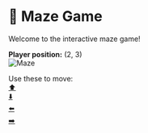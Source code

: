 # 🧩 Maze Game  
Welcome to the interactive maze game!

**Player position:** (2, 3)  
![Maze](https://recognize-instructor-criteria-other.trycloudflare.com/images/pos_2_3.png?t=1760506183213)

Use these to move:  
[⬆️](https://recognize-instructor-criteria-other.trycloudflare.com/move/2_3_w)  
[⬇️](https://recognize-instructor-criteria-other.trycloudflare.com/move/2_3_s)  
[⬅️](https://recognize-instructor-criteria-other.trycloudflare.com/move/2_3_a)  
[➡️](https://recognize-instructor-criteria-other.trycloudflare.com/move/2_3_d)

